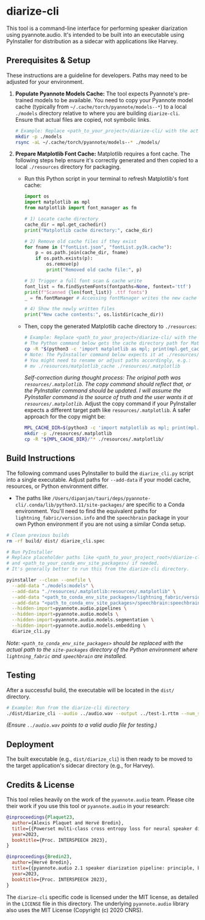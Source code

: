 # diarize-cli

This tool is a command-line interface for performing speaker diarization using pyannote.audio.
It's intended to be built into an executable using PyInstaller for distribution as a sidecar with applications like Harvey.

## Prerequisites & Setup

These instructions are a guideline for developers. Paths may need to be adjusted for your environment.

1.  **Populate Pyannote Models Cache:**
    The tool expects Pyannote's pre-trained models to be available. You need to copy your Pyannote model cache (typically from `~/.cache/torch/pyannote/models--*`) to a local `./models` directory relative to where you are building `diarize-cli`. Ensure that actual files are copied, not symbolic links.

    ```bash
    # Example: Replace <path_to_your_project>/diarize-cli/ with the actual path
    mkdir -p ./models
    rsync -aL ~/.cache/torch/pyannote/models--* ./models/
    ```

2.  **Prepare Matplotlib Font Cache:**
    Matplotlib requires a font cache. The following steps help ensure it's correctly generated and then copied to a local `./resources` directory for packaging.

    *   Run this Python script in your terminal to refresh Matplotlib's font cache:
        ```python
        import os
        import matplotlib as mpl
        from matplotlib import font_manager as fm

        # 1) Locate cache directory
        cache_dir = mpl.get_cachedir()
        print("Matplotlib cache directory:", cache_dir)

        # 2) Remove old cache files if they exist
        for fname in ("fontList.json", "fontList.py3k.cache"):
            p = os.path.join(cache_dir, fname)
            if os.path.exists(p):
                os.remove(p)
                print("Removed old cache file:", p)

        # 3) Trigger a full font scan & cache write
        font_list = fm.findSystemFonts(fontpaths=None, fontext='ttf')
        print(f"Scanned {len(font_list)} .ttf fonts")
        _ = fm.fontManager # Accessing fontManager writes the new cache

        # 4) Show the newly written files
        print("New cache contents:", os.listdir(cache_dir))
        ```

    *   Then, copy the generated Matplotlib cache directory to `./resources`:
        ```bash
        # Example: Replace <path_to_your_project>/diarize-cli/ with the actual path
        # The Python command below gets the cache directory path for Matplotlib
        cp -R "$(python3 -c 'import matplotlib as mpl; print(mpl.get_cachedir())')" ./resources/matplotlib_cache
        # Note: The PyInstaller command below expects it at ./resources/.matplotlib
        # You might need to rename or adjust paths accordingly, e.g.:
        # mv ./resources/matplotlib_cache ./resources/.matplotlib
        ```
        *Self-correction during thought process: The original path was `resources/.matplotlib`. The copy command should reflect that, or the PyInstaller command should be updated. I will assume the PyInstaller command is the source of truth and the user wants it at `resources/.matplotlib`.*
        Adjust the copy command if your PyInstaller expects a different target path like `resources/.matplotlib`. A safer approach for the copy might be:
        ```bash
        MPL_CACHE_DIR=$(python3 -c 'import matplotlib as mpl; print(mpl.get_cachedir())')
        mkdir -p ./resources/.matplotlib
        cp -R "${MPL_CACHE_DIR}/"* ./resources/.matplotlib/
        ```


## Build Instructions

The following command uses PyInstaller to build the `diarize_cli.py` script into a single executable. Adjust paths for `--add-data` if your model cache, resources, or Python environment differ.

*   The paths like `/Users/dipanjan/tauri/deps/pyannote-cli/.conda/lib/python3.11/site-packages/` are specific to a Conda environment. You'll need to find the equivalent paths for `lightning_fabric/version.info` and the `speechbrain` package in your own Python environment if you are not using a similar Conda setup.

```bash
# Clean previous builds
rm -rf build/ dist/ diarize_cli.spec

# Run PyInstaller
# Replace placeholder paths like <path_to_your_project_root>/diarize-cli/
# and <path_to_your_conda_env_site_packages>/ if needed.
# It's generally better to run this from the diarize-cli directory.

pyinstaller --clean --onefile \
  --add-data "./models:models" \
  --add-data "./resources/.matplotlib:resources/.matplotlib" \
  --add-data "<path_to_conda_env_site_packages>/lightning_fabric/version.info:lightning_fabric" \
  --add-data "<path_to_conda_env_site_packages>/speechbrain:speechbrain" \
  --hidden-import=pyannote.audio.pipelines \
  --hidden-import=pyannote.audio.models \
  --hidden-import=pyannote.audio.models.segmentation \
  --hidden-import=pyannote.audio.models.embedding \
  diarize_cli.py
```
*Note: `<path_to_conda_env_site_packages>` should be replaced with the actual path to the `site-packages` directory of the Python environment where `lightning_fabric` and `speechbrain` are installed.*


## Testing

After a successful build, the executable will be located in the `dist/` directory.

```bash
# Example: Run from the diarize-cli directory
./dist/diarize_cli --audio ../audio.wav --output ../test-1.rttm --num_speakers 2
```
*(Ensure `../audio.wav` points to a valid audio file for testing.)*

## Deployment

The built executable (e.g., `dist/diarize_cli`) is then ready to be moved to the target application's sidecar directory (e.g., for Harvey).

## Credits & License

This tool relies heavily on the work of the `pyannote.audio` team. Please cite their work if you use this tool or `pyannote.audio` in your research:

```bibtex
@inproceedings{Plaquet23,
  author={Alexis Plaquet and Hervé Bredin},
  title={{Powerset multi-class cross entropy loss for neural speaker diarization}},
  year=2023,
  booktitle={Proc. INTERSPEECH 2023},
}

@inproceedings{Bredin23,
  author={Hervé Bredin},
  title={{pyannote.audio 2.1 speaker diarization pipeline: principle, benchmark, and recipe}},
  year=2023,
  booktitle={Proc. INTERSPEECH 2023},
}
```

The `diarize-cli` specific code is licensed under the MIT license, as detailed in the `LICENSE` file in this directory. The underlying `pyannote.audio` library also uses the MIT License (Copyright (c) 2020 CNRS).
